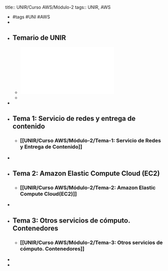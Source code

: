 title:: UNIR/Curso AWS/Módulo-2
tags:: UNIR, AWS

- #tags #UNI #AWS
-
- ## Temario de UNIR
	- ![UNIR-AWS_Modulo-2.pdf](../assets/UNIR-AWS_Modulo-2_1665391163046_0.pdf)
	-
-
- ## Tema 1: Servicio de redes y entrega de contenido
	- ### [[UNIR/Curso AWS/Módulo-2/Tema-1: Servicio de Redes y Entrega de Contenido]]
-
- ## Tema 2: Amazon Elastic Compute Cloud (EC2)
	- ### [[UNIR/Curso AWS/Módulo-2/Tema-2: Amazon Elastic Compute Cloud(EC2)]]
-
- ## Tema 3: Otros servicios de cómputo. Contenedores
	- ### [[UNIR/Curso AWS/Módulo-2/Tema-3: Otros servicios de cómputo. Contenedores]]
-
-
